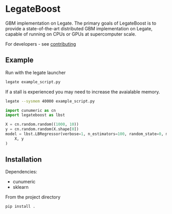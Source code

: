 # LegateBoost

GBM implementation on Legate. The primary goals of LegateBoost is to provide a state-of-the-art distributed GBM implementation on Legate, capable of running on CPUs or GPUs at supercomputer scale.


For developers - see [contributing](contributing.md)

## Example

Run with the legate launcher
```bash
legate example_script.py
```

If a stall is experienced you may need to increase the avaialable memory.

```bash
legate --sysmem 40000 example_script.py
```


```python
import cunumeric as cn
import legateboost as lbst

X = cn.random.random((1000, 10))
y = cn.random.random(X.shape[0])
model = lbst.LBRegressor(verbose=1, n_estimators=100, random_state=0, max_depth=2).fit(
    X, y
)
```
## Installation

Dependencies:
- cunumeric
- sklearn

From the project directory
```
pip install .
```
